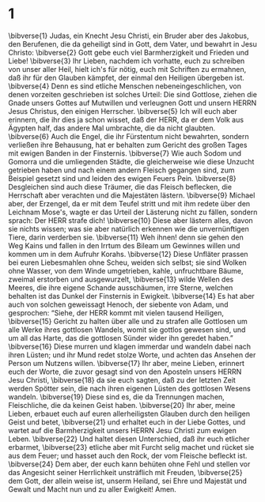 # 1 
\bibverse{1} Judas, ein Knecht Jesu Christi, ein Bruder aber des Jakobus, den Berufenen, die da geheiligt sind in Gott, dem Vater, und bewahrt in Jesu Christo: \bibverse{2} Gott gebe euch viel Barmherzigkeit und Frieden und Liebe! \bibverse{3} Ihr Lieben, nachdem ich vorhatte, euch zu schreiben von unser aller Heil, hielt ich's für nötig, euch mit Schriften zu ermahnen, daß ihr für den Glauben kämpfet, der einmal den Heiligen übergeben ist. \bibverse{4} Denn es sind etliche Menschen nebeneingeschlichen, von denen vorzeiten geschrieben ist solches Urteil: Die sind Gottlose, ziehen die Gnade unsers Gottes auf Mutwillen und verleugnen Gott und unsern HERRN Jesus Christus, den einigen Herrscher. \bibverse{5} Ich will euch aber erinnern, die ihr dies ja schon wisset, daß der HERR, da er dem Volk aus Ägypten half, das andere Mal umbrachte, die da nicht glaubten. \bibverse{6} Auch die Engel, die ihr Fürstentum nicht bewahrten, sondern verließen ihre Behausung, hat er behalten zum Gericht des großen Tages mit ewigen Banden in der Finsternis. \bibverse{7} Wie auch Sodom und Gomorra und die umliegenden Städte, die gleicherweise wie diese Unzucht getrieben haben und nach einem andern Fleisch gegangen sind, zum Beispiel gesetzt sind und leiden des ewigen Feuers Pein. \bibverse{8} Desgleichen sind auch diese Träumer, die das Fleisch beflecken, die Herrschaft aber verachten und die Majestäten lästern. \bibverse{9} Michael aber, der Erzengel, da er mit dem Teufel stritt und mit ihm redete über den Leichnam Mose's, wagte er das Urteil der Lästerung nicht zu fällen, sondern sprach: Der HERR strafe dich! \bibverse{10} Diese aber lästern alles, davon sie nichts wissen; was sie aber natürlich erkennen wie die unvernünftigen Tiere, darin verderben sie. \bibverse{11} Weh ihnen! denn sie gehen den Weg Kains und fallen in den Irrtum des Bileam um Gewinnes willen und kommen um in dem Aufruhr Korahs. \bibverse{12} Diese Unfläter prassen bei euren Liebesmahlen ohne Scheu, weiden sich selbst; sie sind Wolken ohne Wasser, von dem Winde umgetrieben, kahle, unfruchtbare Bäume, zweimal erstorben und ausgewurzelt, \bibverse{13} wilde Wellen des Meeres, die ihre eigene Schande ausschäumen, irre Sterne, welchen behalten ist das Dunkel der Finsternis in Ewigkeit. \bibverse{14} Es hat aber auch von solchen geweissagt Henoch, der siebente von Adam, und gesprochen: “Siehe, der HERR kommt mit vielen tausend Heiligen, \bibverse{15} Gericht zu halten über alle und zu strafen alle Gottlosen um alle Werke ihres gottlosen Wandels, womit sie gottlos gewesen sind, und um all das Harte, das die gottlosen Sünder wider ihn geredet haben.” \bibverse{16} Diese murren und klagen immerdar und wandeln dabei nach ihren Lüsten; und ihr Mund redet stolze Worte, und achten das Ansehen der Person um Nutzens willen. \bibverse{17} Ihr aber, meine Lieben, erinnert euch der Worte, die zuvor gesagt sind von den Aposteln unsers HERRN Jesu Christi, \bibverse{18} da sie euch sagten, daß zu der letzten Zeit werden Spötter sein, die nach ihren eigenen Lüsten des gottlosen Wesens wandeln. \bibverse{19} Diese sind es, die da Trennungen machen, Fleischliche, die da keinen Geist haben. \bibverse{20} Ihr aber, meine Lieben, erbauet euch auf euren allerheiligsten Glauben durch den heiligen Geist und betet, \bibverse{21} und erhaltet euch in der Liebe Gottes, und wartet auf die Barmherzigkeit unsers HERRN Jesu Christi zum ewigen Leben. \bibverse{22} Und haltet diesen Unterschied, daß ihr euch etlicher erbarmet, \bibverse{23} etliche aber mit Furcht selig machet und rücket sie aus dem Feuer; und hasset auch den Rock, der vom Fleische befleckt ist. \bibverse{24} Dem aber, der euch kann behüten ohne Fehl und stellen vor das Angesicht seiner Herrlichkeit unsträflich mit Freuden, \bibverse{25} dem Gott, der allein weise ist, unserm Heiland, sei Ehre und Majestät und Gewalt und Macht nun und zu aller Ewigkeit! Amen. 